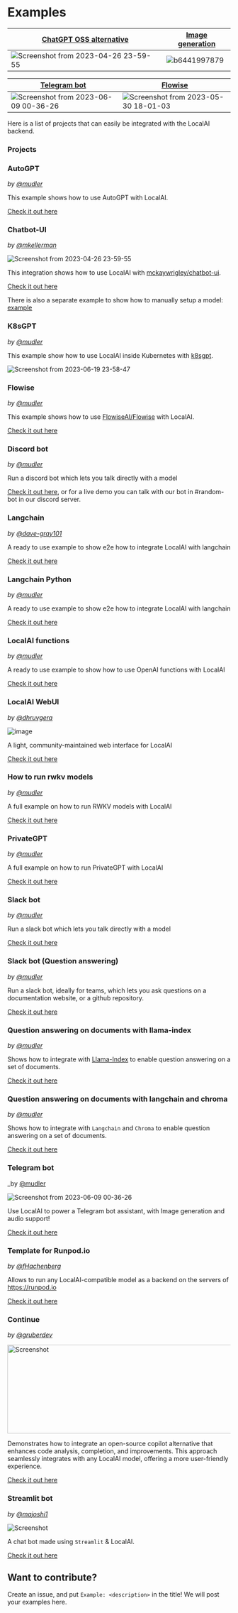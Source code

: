 # Examples

| [ChatGPT OSS alternative](https://github.com/go-skynet/LocalAI/tree/master/examples/chatbot-ui)                                                                                                                | [Image generation](https://localai.io/api-endpoints/index.html#image-generation)                                                                                                              |
|------------------------------------------------------------------------------------------------------------------------|------------------------------------------------------------------------------------------------------------------------|
|  ![Screenshot from 2023-04-26 23-59-55](https://user-images.githubusercontent.com/2420543/234715439-98d12e03-d3ce-4f94-ab54-2b256808e05e.png)            | ![b6441997879](https://github.com/go-skynet/LocalAI/assets/2420543/d50af51c-51b7-4f39-b6c2-bf04c403894c)                  |

|                                                                    [Telegram bot](https://github.com/go-skynet/LocalAI/tree/master/examples/telegram-bot)   | [Flowise](https://github.com/go-skynet/LocalAI/tree/master/examples/flowise)                                                                                                                     |
|------------------------------------------------------------------------------------------------------------------------|------------------------------------------------------------------------------------------------------------------------|
![Screenshot from 2023-06-09 00-36-26](https://github.com/go-skynet/LocalAI/assets/2420543/e98b4305-fa2d-41cf-9d2f-1bb2d75ca902)   |  ![Screenshot from 2023-05-30 18-01-03](https://github.com/go-skynet/LocalAI/assets/2420543/02458782-0549-4131-971c-95ee56ec1af8)|    |

Here is a list of projects that can easily be integrated with the LocalAI backend. 


### Projects

### AutoGPT

_by [@mudler](https://github.com/mudler)_

This example shows how to use AutoGPT with LocalAI.

[Check it out here](https://github.com/go-skynet/LocalAI/tree/master/examples/autoGPT/)

### Chatbot-UI

_by [@mkellerman](https://github.com/mkellerman)_

![Screenshot from 2023-04-26 23-59-55](https://user-images.githubusercontent.com/2420543/234715439-98d12e03-d3ce-4f94-ab54-2b256808e05e.png)

This integration shows how to use LocalAI with [mckaywrigley/chatbot-ui](https://github.com/mckaywrigley/chatbot-ui).

[Check it out here](https://github.com/go-skynet/LocalAI/tree/master/examples/chatbot-ui/)

There is also a separate example to show how to manually setup a model: [example](https://github.com/go-skynet/LocalAI/tree/master/examples/chatbot-ui-manual/)

### K8sGPT

_by [@mudler](https://github.com/mudler)_

This example show how to use LocalAI inside Kubernetes with [k8sgpt](https://k8sgpt.ai).

![Screenshot from 2023-06-19 23-58-47](https://github.com/go-skynet/go-ggml-transformers.cpp/assets/2420543/cab87409-ee68-44ae-8d53-41627fb49509)

### Flowise

_by [@mudler](https://github.com/mudler)_

This example shows how to use [FlowiseAI/Flowise](https://github.com/FlowiseAI/Flowise) with LocalAI.

[Check it out here](https://github.com/go-skynet/LocalAI/tree/master/examples/flowise/)

### Discord bot

_by [@mudler](https://github.com/mudler)_

Run a discord bot which lets you talk directly with a model

[Check it out here](https://github.com/go-skynet/LocalAI/tree/master/examples/discord-bot/), or for a live demo you can talk with our bot in #random-bot in our discord server.

### Langchain

_by [@dave-gray101](https://github.com/dave-gray101)_

A ready to use example to show e2e how to integrate LocalAI with langchain

[Check it out here](https://github.com/go-skynet/LocalAI/tree/master/examples/langchain/)

### Langchain Python

_by [@mudler](https://github.com/mudler)_

A ready to use example to show e2e how to integrate LocalAI with langchain

[Check it out here](https://github.com/go-skynet/LocalAI/tree/master/examples/langchain-python/)

### LocalAI functions

_by [@mudler](https://github.com/mudler)_

A ready to use example to show how to use OpenAI functions with LocalAI

[Check it out here](https://github.com/go-skynet/LocalAI/tree/master/examples/functions/)

### LocalAI WebUI

_by [@dhruvgera](https://github.com/dhruvgera)_

![image](https://user-images.githubusercontent.com/42107491/235344183-44b5967d-ba22-4331-804c-8da7004a5d35.png)

A light, community-maintained web interface for LocalAI

[Check it out here](https://github.com/go-skynet/LocalAI/tree/master/examples/localai-webui/)

### How to run rwkv models

_by [@mudler](https://github.com/mudler)_

A full example on how to run RWKV models with LocalAI

[Check it out here](https://github.com/go-skynet/LocalAI/tree/master/examples/rwkv/)

### PrivateGPT

_by [@mudler](https://github.com/mudler)_

A full example on how to run PrivateGPT with LocalAI

[Check it out here](https://github.com/go-skynet/LocalAI/tree/master/examples/privateGPT/)

### Slack bot

_by [@mudler](https://github.com/mudler)_

Run a slack bot which lets you talk directly with a model

[Check it out here](https://github.com/go-skynet/LocalAI/tree/master/examples/slack-bot/)

### Slack bot (Question answering)

_by [@mudler](https://github.com/mudler)_

Run a slack bot, ideally for teams, which lets you ask questions on a documentation website, or a github repository.

[Check it out here](https://github.com/go-skynet/LocalAI/tree/master/examples/slack-qa-bot/)

### Question answering on documents with llama-index

_by [@mudler](https://github.com/mudler)_

Shows how to integrate with [Llama-Index](https://gpt-index.readthedocs.io/en/stable/getting_started/installation.html) to enable question answering on a set of documents.

[Check it out here](https://github.com/go-skynet/LocalAI/tree/master/examples/query_data/)

### Question answering on documents with langchain and chroma

_by [@mudler](https://github.com/mudler)_

Shows how to integrate with `Langchain` and `Chroma` to enable question answering on a set of documents.

[Check it out here](https://github.com/go-skynet/LocalAI/tree/master/examples/langchain-chroma/)

### Telegram bot

_by [@mudler](https://github.com/mudler)

![Screenshot from 2023-06-09 00-36-26](https://github.com/go-skynet/LocalAI/assets/2420543/e98b4305-fa2d-41cf-9d2f-1bb2d75ca902)

Use LocalAI to power a Telegram bot assistant, with Image generation and audio support!

[Check it out here](https://github.com/go-skynet/LocalAI/tree/master/examples/telegram-bot/)

### Template for Runpod.io

_by [@fHachenberg](https://github.com/fHachenberg)_

Allows to run any LocalAI-compatible model as a backend on the servers of https://runpod.io

[Check it out here](https://runpod.io/gsc?template=uv9mtqnrd0&ref=984wlcra)

### Continue

_by [@gruberdev](https://github.com/gruberdev)_

<img src="continue/img/screen.png" width="600" height="200" alt="Screenshot">

Demonstrates how to integrate an open-source copilot alternative that enhances code analysis, completion, and improvements. This approach seamlessly integrates with any LocalAI model, offering a more user-friendly experience.

[Check it out here](https://github.com/go-skynet/LocalAI/tree/master/examples/continue/)

### Streamlit bot

_by [@majoshi1](https://github.com/majoshi1)_

![Screenshot](streamlit-bot/streamlit-bot.png)

A chat bot made using `Streamlit` & LocalAI.

[Check it out here](https://github.com/go-skynet/LocalAI/tree/master/examples/streamlit-bot/)

## Want to contribute?

Create an issue, and put `Example: <description>` in the title! We will post your examples here.
